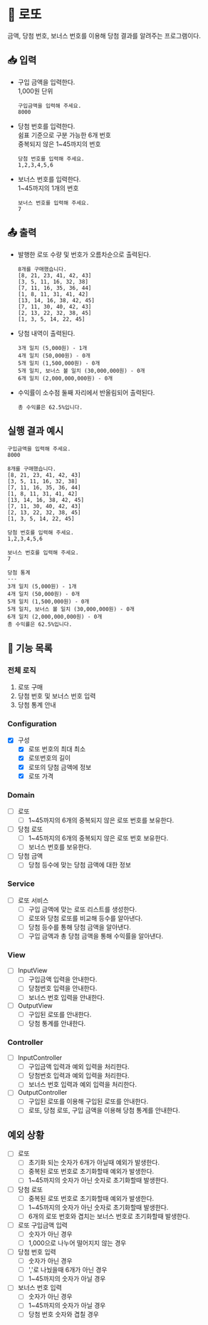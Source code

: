 #  🎰 로또

금액, 당첨 번호, 보너스 번호를 이용해 당첨 결과를 알려주는 프로그램이다.

## 📥 입력
- 구입 금액을 입력한다. <br>
  1,000원 단위
    ```text
    구입금액을 입력해 주세요.
    8000
    ```

- 당첨 번호를 입력한다. <br>
  쉼표 기준으로 구분 가능한 6개 번호 <br>
  중복되지 않은 1~45까지의 번호
    ```text
    당첨 번호를 입력해 주세요.
    1,2,3,4,5,6
    ```

- 보너스 번호를 입력한다. <br>
  1~45까지의 1개의 번호
    ```text
    보너스 번호를 입력해 주세요.
    7
    ```

## 📤 출력
- 발행한 로또 수량 및 번호가 오름차순으로 출력된다.
    ```text
    8개를 구매했습니다.
    [8, 21, 23, 41, 42, 43] 
    [3, 5, 11, 16, 32, 38] 
    [7, 11, 16, 35, 36, 44] 
    [1, 8, 11, 31, 41, 42] 
    [13, 14, 16, 38, 42, 45] 
    [7, 11, 30, 40, 42, 43] 
    [2, 13, 22, 32, 38, 45] 
    [1, 3, 5, 14, 22, 45]
    ```

- 당첨 내역이 출력된다.
    ```text
    3개 일치 (5,000원) - 1개
    4개 일치 (50,000원) - 0개
    5개 일치 (1,500,000원) - 0개
    5개 일치, 보너스 볼 일치 (30,000,000원) - 0개
    6개 일치 (2,000,000,000원) - 0개
    ```

- 수익률이 소수점 둘째 자리에서 반올림되어 출력된다.
    ```text
    총 수익률은 62.5%입니다.
    ```

## 실행 결과 예시
```text
구입금액을 입력해 주세요.
8000

8개를 구매했습니다.
[8, 21, 23, 41, 42, 43] 
[3, 5, 11, 16, 32, 38] 
[7, 11, 16, 35, 36, 44] 
[1, 8, 11, 31, 41, 42] 
[13, 14, 16, 38, 42, 45] 
[7, 11, 30, 40, 42, 43] 
[2, 13, 22, 32, 38, 45] 
[1, 3, 5, 14, 22, 45]

당첨 번호를 입력해 주세요.
1,2,3,4,5,6

보너스 번호를 입력해 주세요.
7

당첨 통계
---
3개 일치 (5,000원) - 1개
4개 일치 (50,000원) - 0개
5개 일치 (1,500,000원) - 0개
5개 일치, 보너스 볼 일치 (30,000,000원) - 0개
6개 일치 (2,000,000,000원) - 0개
총 수익률은 62.5%입니다.
```

## 📝 기능 목록

### 전체 로직
1. 로또 구매
2. 당첨 번호 및 보너스 번호 입력
3. 당첨 통계 안내

### Configuration
- [X] 구성
  - [X] 로또 번호의 최대 최소
  - [X] 로또번호의 길이
  - [X] 로또의 당첨 금액에 정보
  - [X] 로또 가격

### Domain
- [ ] 로또
  - [ ] 1~45까지의 6개의 중복되지 않은 로또 번호를 보유한다.

- [ ] 당첨 로또
  - [ ] 1~45까지의 6개의 중복되지 않은 로또 번호 보유한다.
  - [ ] 보너스 번호를 보유한다.

- [ ] 당첨 금액
  - [ ] 당첨 등수에 맞는 당첨 금액에 대한 정보

### Service
- [ ] 로또 서비스
  - [ ] 구입 금액에 맞는 로또 리스트를 생성한다.
  - [ ] 로또와 당첨 로또를 비교해 등수를 알아낸다.
  - [ ] 당첨 등수를 통해 당첨 금액을 알아낸다.
  - [ ] 구입 금액과 총 당첨 금액을 통해 수익률을 알아낸다.

### View
- [ ] InputView
  - [ ] 구입금액 입력을 안내한다.
  - [ ] 당첨번호 입력을 안내한다.
  - [ ] 보너스 번호 입력을 안내한다.

- [ ] OutputView
  - [ ] 구입된 로또를 안내한다.
  - [ ] 당첨 통계를 안내한다.

### Controller
- [ ] InputController
  - [ ] 구입금액 입력과 예외 입력을 처리한다.
  - [ ] 당첨번호 입력과 예외 입력을 처리한다.
  - [ ] 보너스 번호 입력과 예외 입력을 처리한다.

- [ ] OutputController
  - [ ] 구입된 로또를 이용해 구입된 로또를 안내한다.
  - [ ] 로또, 당첨 로또, 구입 금액을 이용해 당첨 통계를 안내한다.

## 예외 상황
- [ ] 로또
  - [ ] 초기화 되는 숫자가 6개가 아닐때 예외가 발생한다. 
  - [ ] 중복된 로또 번호로 초기화할때 예외가 발생한다.
  - [ ] 1~45까지의 숫자가 아닌 숫자로 초기화할때 발생한다.

- [ ] 당첨 로또
  - [ ] 중복된 로또 번호로 초기화할때 예외가 발생한다.
  - [ ] 1~45까지의 숫자가 아닌 숫자로 초기화할때 발생한다.
  - [ ] 6개의 로또 번호와 겹치는 보너스 번호로 초기화할때 발생한다.

- [ ] 로또 구입금액 입력
  - [ ] 숫자가 아닌 경우
  - [ ] 1,000으로 나누어 떨어지지 않는 경우

- [ ] 당첨 번호 입력
  - [ ] 숫자가 아닌 경우
  - [ ] ','로 나눴을때 6개가 아닌 경우
  - [ ] 1~45까지의 숫자가 아닐 경우

- [ ] 보너스 번호 입력
  - [ ] 숫자가 아닌 경우
  - [ ] 1~45까지의 숫자가 아닐 경우
  - [ ] 당첨 번호 숫자와 겹칠 경우